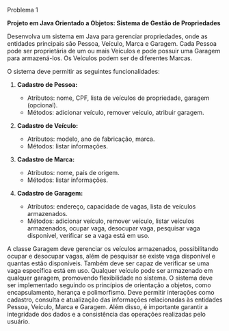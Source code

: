 Problema 1

**Projeto em Java Orientado a Objetos: Sistema de Gestão de Propriedades**

Desenvolva um sistema em Java para gerenciar propriedades, onde as entidades principais são Pessoa, Veículo, Marca e Garagem. Cada Pessoa pode ser proprietária de um ou mais Veículos e pode possuir uma Garagem para armazená-los. Os Veículos podem ser de diferentes Marcas.

O sistema deve permitir as seguintes funcionalidades:

1. **Cadastro de Pessoa:**
   - Atributos: nome, CPF, lista de veículos de propriedade, garagem (opcional).
   - Métodos: adicionar veículo, remover veículo, atribuir garagem.

2. **Cadastro de Veículo:**
   - Atributos: modelo, ano de fabricação, marca.
   - Métodos: listar informações.

3. **Cadastro de Marca:**
   - Atributos: nome, país de origem.
   - Métodos: listar informações.

4. **Cadastro de Garagem:**
   - Atributos: endereço, capacidade de vagas, lista de veículos armazenados.
   - Métodos: adicionar veículo, remover veículo, listar veículos armazenados, ocupar vaga, desocupar vaga, pesquisar vaga disponível, verificar se a vaga está em uso.

A classe Garagem deve gerenciar os veículos armazenados, possibilitando ocupar e desocupar vagas, além de pesquisar se existe vaga disponível e quantas estão disponíveis. Também deve ser capaz de verificar se uma vaga específica está em uso. Qualquer veículo pode ser armazenado em qualquer garagem, promovendo flexibilidade no sistema. O sistema deve ser implementado seguindo os princípios de orientação a objetos, como encapsulamento, herança e polimorfismo. Deve permitir interações como cadastro, consulta e atualização das informações relacionadas às entidades Pessoa, Veículo, Marca e Garagem. Além disso, é importante garantir a integridade dos dados e a consistência das operações realizadas pelo usuário.
